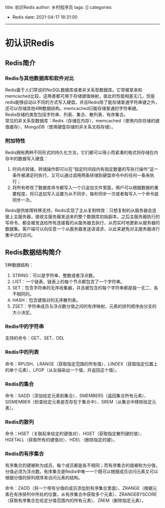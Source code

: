 title: 初识Redis
author: 乡村程序员
tags: []
categories:
  - Redis
date: 2021-04-17 18:31:00
---
# 初认识Redis

## Redis简介

### Redis与其他数据库和软件对比

Redis属于人们常说的NoSQL数据库或者非关系型数据库。它常被拿来和memcached比较，这两者都可用于存储键值映射，彼此的性能相差无几，但是redis能够自动以不同的方式写入硬盘。并且Redis除了能存储普通字符串键之外，还可以存储其他4种数据结构。memcached只能存储普通的字符串键。  
Redis存储的类型包括字符串、列表、集合、散列表、有序集合。  
常见的非关系型数据库：Redis（存储在内存）、memcached（使用内存存储的键值缓存）、MongoDB（使用硬盘存储的非关系文档存储）。  

### 附加特性

Redis拥有两种不同形式的持久化方法，它们都可以用小而紧凑的格式将存储在内存中的数据写入硬盘：  
1. 时间点转储，转储操作即可以在“指定时间段内有指定数量的写执行操作”这一条件被满足时执行，又可以通过调用两条转储到硬盘命令中的任何一条来执行；  
2. 将所有修改了数据库命令都写入一个只追加文件里面，用户可以根据数据的重要程度，将只追加写入设置为从不同步，每秒同步一次或者每写入一个命令就同步一次。  

Redis提供故障转移支持，Redis实现了主从复制特效：只想复制的从服务器会连接上主服务器，接收主服务器发送来的整个数据库初始副本。之后主服务器执行的写命令，都会被发送给所有连接着的从服务器去执行，从而实时地更新从服务器的数据集。客户端可以向任意一个从服务器发送读请求，以此来避免对主服务器进行集中式的访问。  

## Redis数据结构简介

5种数据结构：  
1. STRING：可以是字符串、整数或者浮点数。  
2. LIST：一个链表，链表上的每个节点都包含了一个字符串。  
3. SET：包含字符串的无序收集器，并且被包含的每个字符串都是独一无二、各不相同的。  
4. HASH：包含键值对的无序散列表。  
5. ZSET：字符串成员与浮点数分值之间的有序映射，元素的排列顺序由分支的大小决定。  

### Redis中的字符串

支持的命令：GET、SET、DEL

### Redis中的列表

命令：RPUSH、LRANGE（获取指定范围的所有值）、LINDEX（获取指定位置上的单个元素）、LPOP（从左端染出一个值，并返回这个值）。  

### Redis的集合

命令：SADD（添加给定元素到集合）、SMEMBERS（返回集合所有元素）、SISMEMBER（检查给定元素是否存在于集合中）、SREM（从集合中移除给定元素）。  

### Redis的散列

命令：HSET（关联起来给定的键值对）、HGET（获取指定散列键的值）、HGETALL（获取所有的键值对）、HDEL（删除指定的键）。  

### Redis的有序集合  

有序集合的键被称为成员，每个成员都是各不相同；而有序集合的值被称为分值，分值必须为浮点数。有序集合是Redis中唯一一个既可以根据成员访问元素又可以根据分值的排列顺序来访问元素的结构。  

命令：ZADD（将一个带有分值的成员添加到有序集合里面）、ZRANGE（根据元素在有序排列中所处的位置，从有序集合中获取多个元素）、ZRANGEBYSCORE（获取有序集合在给定分值范围内的所有元素）、ZREM（删除指定元素）。  


